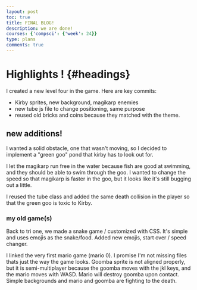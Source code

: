 ```yaml
---
layout: post
toc: true
title: FINAL BLOG!
description: we are done!
courses: {'compsci': {'week': 24}}
type: plans
comments: true
---
```


# Highlights ! {#headings}
I created a new level four in the game. Here are key commits:
- Kirby sprites, new background, magikarp enemies
- new tube js file to change positioning, same purpose
- reused old bricks and coins because they matched with the theme.

## new additions!
I wanted a solid obstacle, one that wasn't moving, so I decided to implement a "green goo" pond that kirby has to look out for.

I let the magikarp run free in the water because fish are good at swimming, and they should be able to swim through the goo. I wanted to change the speed so that magikarp is faster in the goo, but it looks like it's still bugging out a little.

I reused the tube class and added the same death collision in the player so that the green goo is toxic to Kirby.

### my old game(s)
Back to tri one, we made a snake game / customized with CSS. It's simple and uses emojis as the snake/food. 
Added new emojis, start over / speed changer.

I linked the very first mario game (mario 0).
I promise I'm not missing files thats just the way the game looks.
Goomba sprite is not aligned properly, but it is semi-multiplayer because the goomba moves with the jkl keys, and the mario moves with WASD.
Mario will destroy goomba upon contact. Simple backgrounds and mario and goomba are fighting to the death.

